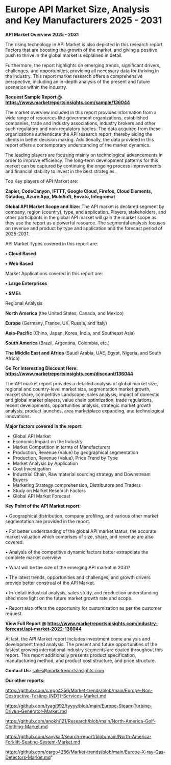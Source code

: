# Europe API Market Size, Analysis and Key Manufacturers 2025 - 2031

<Strong> API Market Overview 2025 - 2031</strong>

The rising technology in API Market is also depicted in this research report. Factors that are boosting the growth of the market, and giving a positive push to thrive in the global market is explained in detail.

Furthermore, the report highlights on emerging trends, significant drivers, challenges, and opportunities, providing all necessary data for thriving in the industry. This report market research offers a comprehensive perspective, including an in-depth analysis of the present and future scenarios within the industry.

<strong>Request Sample Report @ <a href=https://www.marketreportsinsights.com/sample/136044>https://www.marketreportsinsights.com/sample/136044</a></strong>

The market overview included in this report provides information from a wide range of resources like government organizations, established companies, trade and industry associations, industry brokers and other such regulatory and non-regulatory bodies. The data acquired from these organizations authenticate the API research report, thereby aiding the clients in better decision making. Additionally, the data provided in this report offers a contemporary understanding of the market dynamics.

The leading players are focusing mainly on technological advancements in order to improve efficiency. The long-term development patterns for this market can be captured by continuing the ongoing process improvements and financial stability to invest in the best strategies.

Top Key players of API Market are:

<strong>Zapier, CodeCanyon, IFTTT, Google Cloud, Firefox, Cloud Elements, Datadog, Azure App, MuleSoft, Envato, Integromat</strong>

<strong><b>Global API Market Scope and Size:</b></strong>
The API market is declared segment by company, region (country), type, and application. Players, stakeholders, and other participants in the global API market will gain the market scope as they use the report as a powerful resource. The segmental analysis focuses on revenue and product by type and application and the forecast period of 2025-2031.

API Market Types covered in this report are:

<strong>• Cloud Based

• Web Based</strong>

Market Applications covered in this report are:

<strong>• Large Enterprises

• SMEs</strong> 

Regional Analysis

<strong>North America</strong> (the United States, Canada, and Mexico)

<strong>Europe</strong> (Germany, France, UK, Russia, and Italy)

<strong>Asia-Pacific</strong> (China, Japan, Korea, India, and Southeast Asia)

<strong>South America</strong> (Brazil, Argentina, Colombia, etc.)

<strong>The Middle East and Africa</strong> (Saudi Arabia, UAE, Egypt, Nigeria, and South Africa)

<strong>Go For Interesting Discount Here: <a href=https://www.marketreportsinsights.com/discount/136044>https://www.marketreportsinsights.com/discount/136044</a></strong>

The API market report provides a detailed analysis of global market size, regional and country-level market size, segmentation market growth, market share, competitive Landscape, sales analysis, impact of domestic and global market players, value chain optimization, trade regulations, recent developments, opportunities analysis, strategic market growth analysis, product launches, area marketplace expanding, and technological innovations.

<strong><b>Major factors covered in the report:</b></strong>
<ul>
  <li>Global API Market </li>
  <li>Economic Impact on the Industry</li>
  <li>Market Competition in terms of Manufacturers</li>
  <li>Production, Revenue (Value) by geographical segmentation</li>
  <li>Production, Revenue (Value), Price Trend by Type</li>
  <li>Market Analysis by Application</li>
  <li>Cost Investigation</li>
  <li>Industrial Chain, Raw material sourcing strategy and Downstream Buyers</li>
  <li>Marketing Strategy comprehension, Distributors and Traders</li>
  <li>Study on Market Research Factors</li>
  <li>Global API Market Forecast</li>
</ul>

<strong><b>Key Point of the API Market report:</b></strong>

• Geographical distribution, company profiling, and various other market segmentation are provided in the report.

• For better understanding of the global API market status, the accurate market valuation which comprises of size, share, and revenue are also covered.

• Analysis of the competitive dynamic factors better extrapolate the complete market overview

• What will be the size of the emerging API market in 2031?

• The latest trends, opportunities and challenges, and growth drivers provide better construal of the API Market.

• In-detail industrial analysis, sales study, and production understanding shed more light on the future market growth rate and scope.

• Report also offers the opportunity for customization as per the customer request.

<strong><b>View Full Report @ <a href=https://www.marketreportsinsights.com/industry-forecast/api-market-2022-136044>https://www.marketreportsinsights.com/industry-forecast/api-market-2022-136044</a></b></strong>


At last, the API Market report includes investment come analysis and development trend analysis. The present and future opportunities of the fastest growing international industry segments are coated throughout this report. This report additionally presents product specification, manufacturing method, and product cost structure, and price structure.

<strong>Contact Us:</strong>
sales@marketreportsinsights.com

<strong>Our other reports:</strong>

<a href=https://github.com/cargo4256/Market-trends/blob/main/Europe-Non-Destructive-Testing-(NDT)-Services-Market.md>https://github.com/cargo4256/Market-trends/blob/main/Europe-Non-Destructive-Testing-(NDT)-Services-Market.md</a>

<a href=https://github.com/tyagi992/tyyyy/blob/main/Europe-Steam-Turbine-Driven-Generator-Market.md>https://github.com/tyagi992/tyyyy/blob/main/Europe-Steam-Turbine-Driven-Generator-Market.md</a>

<a href=https://github.com/anokhi121/Research/blob/main/North-America-Golf-Clothing-Market.md>https://github.com/anokhi121/Research/blob/main/North-America-Golf-Clothing-Market.md</a>

<a href=https://github.com/sayysaif/search-report/blob/main/North-America-Forklift-Seating-System-Market.md>https://github.com/sayysaif/search-report/blob/main/North-America-Forklift-Seating-System-Market.md</a>

<a href=https://github.com/cargo4256/Market-trends/blob/main/Europe-X-ray-Gas-Detectors-Market.md>https://github.com/cargo4256/Market-trends/blob/main/Europe-X-ray-Gas-Detectors-Market.md</a>"
